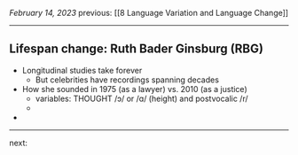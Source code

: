*February 14, 2023*
previous: [[8 Language Variation and Language Change]]

---

## Lifespan change: Ruth Bader Ginsburg (RBG)
- Longitudinal studies take forever
	- But celebrities have recordings spanning decades
- How she sounded in 1975 (as a lawyer) vs. 2010 (as a justice)
	- variables: THOUGHT /ɔ/ or /ɑ/ (height) and postvocalic /r/
	- 
- 


---




next:
